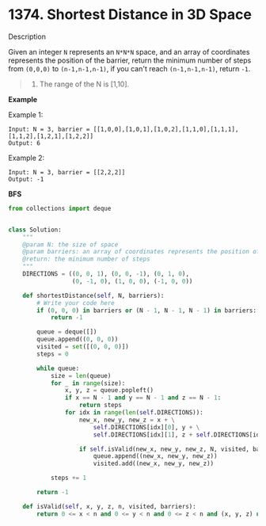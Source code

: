 # 1374. Shortest Distance in 3D Space

Description


Given an integer `N` represents an `N*N*N` space, and an array of coordinates represents the position of the barrier, return the minimum number of steps from `(0,0,0)` to `(n-1,n-1,n-1)`, if you can't reach `(n-1,n-1,n-1)`, return `-1`.

> 1. The range of the N is [1,10].


**Example**

Example 1:

```
Input: N = 3, barrier = [[1,0,0],[1,0,1],[1,0,2],[1,1,0],[1,1,1],[1,1,2],[1,2,1],[1,2,2]]
Output: 6
```

Example 2:

```
Input: N = 3, barrier = [[2,2,2]]
Output: -1
```


**BFS**

```python
from collections import deque


class Solution:
    """
    @param N: the size of space
    @param barriers: an array of coordinates represents the position of the barrier
    @return: the minimum number of steps
    """
    DIRECTIONS = ((0, 0, 1), (0, 0, -1), (0, 1, 0),
                  (0, -1, 0), (1, 0, 0), (-1, 0, 0))

    def shortestDistance(self, N, barriers):
        # Write your code here
        if (0, 0, 0) in barriers or (N - 1, N - 1, N - 1) in barriers:
            return -1

        queue = deque([])
        queue.append((0, 0, 0))
        visited = set([(0, 0, 0)])
        steps = 0

        while queue:
            size = len(queue)
            for _ in range(size):
                x, y, z = queue.popleft()
                if x == N - 1 and y == N - 1 and z == N - 1:
                    return steps
                for idx in range(len(self.DIRECTIONS)):
                    new_x, new_y, new_z = x + \
                        self.DIRECTIONS[idx][0], y + \
                        self.DIRECTIONS[idx][1], z + self.DIRECTIONS[idx][2]

                    if self.isValid(new_x, new_y, new_z, N, visited, barriers):
                        queue.append((new_x, new_y, new_z))
                        visited.add((new_x, new_y, new_z))

            steps += 1

        return -1

    def isValid(self, x, y, z, n, visited, barriers):
        return 0 <= x < n and 0 <= y < n and 0 <= z < n and (x, y, z) not in visited and [x, y, z] not in barriers
```